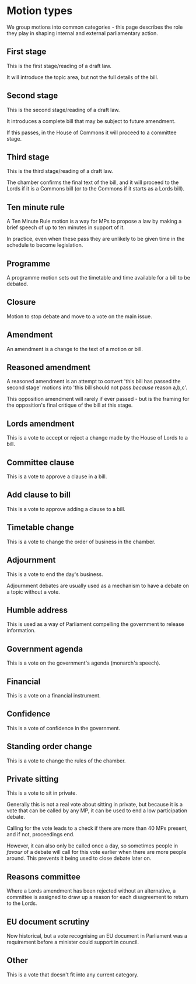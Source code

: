 # Motion types

We group motions into common categories - this page describes the role they play in shaping internal and external parliamentary action. 

## First stage

This is the first stage/reading of a draft law.

It will introduce the topic area, but not the full details of the bill. 

## Second stage

This is the second stage/reading of a draft law. 

It introduces a complete bill that may be subject to future amendment. 

If this passes, in the House of Commons it will proceed to a committee stage. 

## Third stage

This is the third stage/reading of a draft law.

The chamber confirms the final text of the bill, and it will proceed to the Lords if it is a Commons bill (or to the Commons if it starts as a Lords bill).

## Ten minute rule

A Ten Minute Rule motion is a way for MPs to propose a law by making a brief speech of up to ten minutes in support of it. 

In practice, even when these pass they are unlikely to be given time in the schedule to become legislation. 

## Programme

A programme motion sets out the timetable and time available for a bill to be debated.

## Closure

Motion to stop debate and move to a vote on the main issue.

## Amendment

An amendment is a change to the text of a motion or bill.

## Reasoned amendment

A reasoned amendment is an attempt to convert 'this bill has passed the second stage' motions into 'this bill should not pass *because* reason a,b,c'.

This opposition amendment will rarely if ever passed - but is the framing for the opposition's final critique of the bill at this stage.

## Lords amendment

This is a vote to accept or reject a change made by the House of Lords to a bill.

## Committee clause

This is a vote to approve a clause in a bill.

## Add clause to bill

This is a vote to approve adding a clause to a bill. 

## Timetable change

This is a vote to change the order of business in the chamber.

## Adjournment

This is a vote to end the day's business.

Adjournment debates are usually used as a mechanism to have a debate on a topic without a vote.

## Humble address

This is used as a way of Parliament compelling the government to release information.

## Government agenda

This is a vote on the government's agenda (monarch's speech).

## Financial

This is a vote on a financial instrument.

## Confidence

This is a vote of confidence in the government.

## Standing order change

This is a vote to change the rules of the chamber.

## Private sitting

This is a vote to sit in private.

Generally this is not a real vote about sitting in private, but because it is a vote that can be called by any MP, it can be used to end a low participation debate. 

Calling for the vote leads to a check if there are more than 40 MPs present, and if not, proceedings end. 

However, it can also only be called once a day, so sometimes people in *favour* of a debate will call for this vote earlier when there are more people around. This prevents it being used to close debate later on. 

## Reasons committee

Where a Lords amendment has been rejected without an alternative, a committee is assigned to draw up a reason for each disagreement to return to the Lords.

## EU document scrutiny

Now historical, but a vote recognising an EU document in Parliament was a requirement before a minister could support in council.

## Other

This is a vote that doesn't fit into any current category.